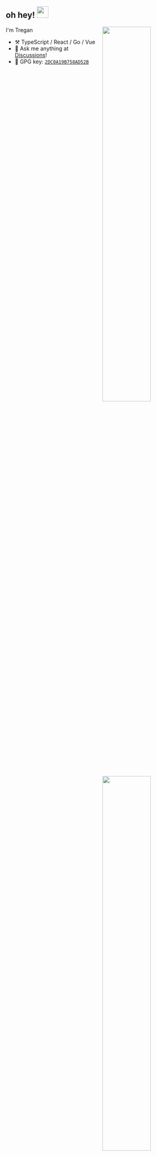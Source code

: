 ## oh hey! <img src="https://media.giphy.com/media/hvRJCLFzcasrR4ia7z/giphy.gif" width="30">

[<img align="right" width="50%" src="https://github-readme-stats.vercel.app/api?username=treemmett&count_private=true&show_icons=true&border_radius=8&theme=dark">](https://metrics.lecoq.io/treemmett#gh-dark-mode-only)
[<img align="right" width="50%" src="https://github-readme-stats.vercel.app/api?username=treemmett&count_private=true&show_icons=true&border_radius=8e">](https://metrics.lecoq.io/treemmett#gh-light-mode-only)

I'm Tregan

- :hammer_and_pick: TypeScript / React / Go / Vue
- :thought_balloon: Ask me anything at [Discussions](https://github.com/treemmett/treemmett/discussions/new)!
- :key: GPG key: [`2DC0A19B758AD52B`](https://github.com/treemmett.gpg)
